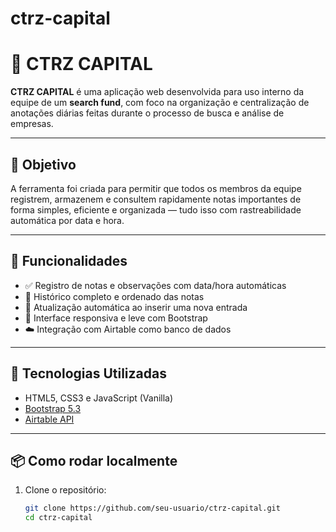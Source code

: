 # ctrz-capital
# 🧾 CTRZ CAPITAL

**CTRZ CAPITAL** é uma aplicação web desenvolvida para uso interno da equipe de um **search fund**, com foco na organização e centralização de anotações diárias feitas durante o processo de busca e análise de empresas.

---

## 🎯 Objetivo

A ferramenta foi criada para permitir que todos os membros da equipe registrem, armazenem e consultem rapidamente notas importantes de forma simples, eficiente e organizada — tudo isso com rastreabilidade automática por data e hora.

---

## 🧠 Funcionalidades

- ✅ Registro de notas e observações com data/hora automáticas  
- 📜 Histórico completo e ordenado das notas  
- 🔄 Atualização automática ao inserir uma nova entrada  
- 📱 Interface responsiva e leve com Bootstrap  
- ☁️ Integração com Airtable como banco de dados

---

## 🚀 Tecnologias Utilizadas

- HTML5, CSS3 e JavaScript (Vanilla)
- [Bootstrap 5.3](https://getbootstrap.com/)
- [Airtable API](https://airtable.com/api)

---

## 📦 Como rodar localmente

1. Clone o repositório:
   ```bash
   git clone https://github.com/seu-usuario/ctrz-capital.git
   cd ctrz-capital

